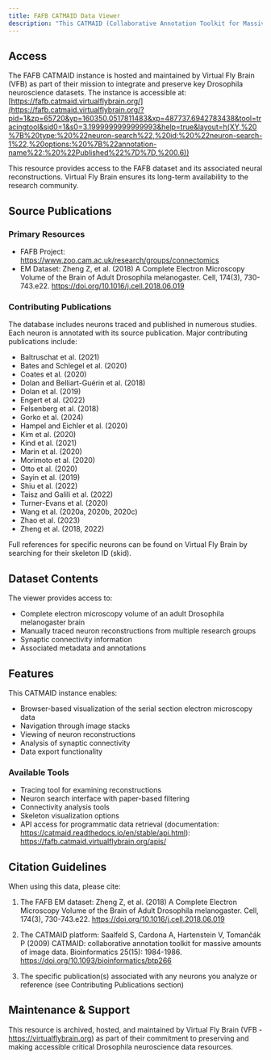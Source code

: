 ```yaml
---
title: FAFB CATMAID Data Viewer
description: "This CATMAID (Collaborative Annotation Toolkit for Massive Amounts of Image Data) instance hosts neuroanatomical data from the Full Adult Fly Brain (FAFB) electron microscopy dataset, featuring manually traced neurons from numerous research publications."
---
```


## Access

The FAFB CATMAID instance is hosted and maintained by Virtual Fly Brain (VFB) as part of their mission to integrate and preserve key Drosophila neuroscience datasets. The instance is accessible at:
[https://fafb.catmaid.virtualflybrain.org/](https://fafb.catmaid.virtualflybrain.org/?pid=1&zp=65720&yp=160350.0517811483&xp=487737.6942783438&tool=tracingtool&sid0=1&s0=3.1999999999999993&help=true&layout=h(XY,%20%7B%20type:%20%22neuron-search%22,%20id:%20%22neuron-search-1%22,%20options:%20%7B%22annotation-name%22:%20%22Published%22%7D%7D,%200.6))

This resource provides access to the FAFB dataset and its associated neural reconstructions. Virtual Fly Brain ensures its long-term availability to the research community.

## Source Publications

### Primary Resources
- FAFB Project: https://www.zoo.cam.ac.uk/research/groups/connectomics
- EM Dataset: Zheng Z, et al. (2018) A Complete Electron Microscopy Volume of the Brain of Adult Drosophila melanogaster. Cell, 174(3), 730-743.e22. https://doi.org/10.1016/j.cell.2018.06.019

### Contributing Publications
The database includes neurons traced and published in numerous studies. Each neuron is annotated with its source publication. Major contributing publications include:

- Baltruschat et al. (2021)
- Bates and Schlegel et al. (2020)
- Coates et al. (2020)
- Dolan and Belliart-Guérin et al. (2018)
- Dolan et al. (2019)
- Engert et al. (2022)
- Felsenberg et al. (2018)
- Gorko et al. (2024)
- Hampel and Eichler et al. (2020)
- Kim et al. (2020)
- Kind et al. (2021)
- Marin et al. (2020)
- Morimoto et al. (2020)
- Otto et al. (2020)
- Sayin et al. (2019)
- Shiu et al. (2022)
- Taisz and Galili et al. (2022)
- Turner-Evans et al. (2020)
- Wang et al. (2020a, 2020b, 2020c)
- Zhao et al. (2023)
- Zheng et al. (2018, 2022)

Full references for specific neurons can be found on Virtual Fly Brain by searching for their skeleton ID (skid).

## Dataset Contents

The viewer provides access to:
- Complete electron microscopy volume of an adult Drosophila melanogaster brain
- Manually traced neuron reconstructions from multiple research groups
- Synaptic connectivity information
- Associated metadata and annotations

## Features

This CATMAID instance enables:
- Browser-based visualization of the serial section electron microscopy data
- Navigation through image stacks
- Viewing of neuron reconstructions
- Analysis of synaptic connectivity
- Data export functionality

### Available Tools
- Tracing tool for examining reconstructions
- Neuron search interface with paper-based filtering
- Connectivity analysis tools
- Skeleton visualization options
- API access for programmatic data retrieval (documentation: https://catmaid.readthedocs.io/en/stable/api.html): https://fafb.catmaid.virtualflybrain.org/apis/

## Citation Guidelines

When using this data, please cite:

1. The FAFB EM dataset:
   Zheng Z, et al. (2018) A Complete Electron Microscopy Volume of the Brain of Adult Drosophila melanogaster. Cell, 174(3), 730-743.e22. https://doi.org/10.1016/j.cell.2018.06.019

2. The CATMAID platform:
   Saalfeld S, Cardona A, Hartenstein V, Tomančák P (2009) CATMAID: collaborative annotation toolkit for massive amounts of image data. Bioinformatics 25(15): 1984-1986. https://doi.org/10.1093/bioinformatics/btp266

3. The specific publication(s) associated with any neurons you analyze or reference (see Contributing Publications section)

## Maintenance & Support

This resource is archived, hosted, and maintained by Virtual Fly Brain (VFB - https://virtualflybrain.org) as part of their commitment to preserving and making accessible critical Drosophila neuroscience data resources.

